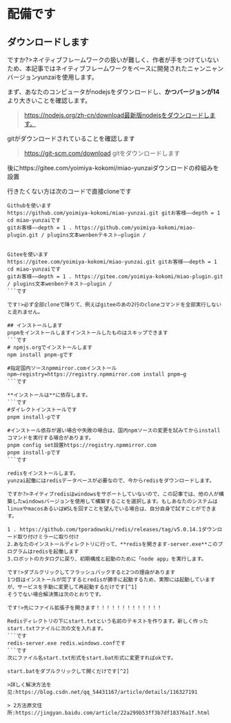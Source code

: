 # 配備です


## ダウンロードします
ですか?>ネイティブフレームワークの扱いが難しく、作者が手をつけていないため、本記事ではネイティブフレームワークをベースに開発されたニャンニャンバージョンyunzaiを使用します。

まず、あなたのコンピュータがnodejsをダウンロードし、**かつバージョンが14**より大きいことを確認します。
>https://nodejs.org/zh-cn/download最新版nodejsをダウンロードします。

gitがダウンロードされていることを確認します
>https://git-scm.com/download gitをダウンロードします

後にhttps://gitee.com/yoimiya-kokomi/miao-yunzaiダウンロードの枠組みを設置

行きたくない方は次のコードで直接cloneです

```です
Githubを使います
https://github.com/yoimiya-kokomi/miao-yunzai.git gitお客様——depth = 1
cd miao-yunzaiです
gitお客様——depth = 1 . https://github.com/yoimiya-kokomi/miao-plugin.git / plugins文本wenbenテキスト—plugin /


Giteeを使います
https://gitee.com/yoimiya-kokomi/miao-yunzai.git gitお客様——depth = 1
cd miao-yunzaiです
gitお客様——depth = 1 . https://gitee.com/yoimiya-kokomi/miao-plugin.git / plugins文本wenbenテキスト—plugin /
```です

です!>必ず全部cloneで降りて、例えばgiteeのあの2行のcloneコマンドを全部実行しないと走れません。

## インストールします
pnpmをインストールしますインストールしたものはスキップできます
```です
# npmjs.orgでインストールします
npm install pnpm-gです

#指定国内ソースnpmmirror.comインストール
npm—registry=https://registry.npmmirror.com install pnpm−g
```です

**インストールは**に依存します。
```です
#ダイレクトインストールです
pnpm install-pです

#インストール依存が遅い場合や失敗の場合は、国内npmソースの変更を試みてからinstallコマンドを実行する場合があります。
pnpm config set設置https://registry.npmmirror.com
pnpm install-pです
```です

redisをインストールします。
yunzai起働にはredisデータベースが必要なので、今からredisをダウンロードします。

ですか?>ネイティブredisはwindowsをサポートしていないので、この記事では、他の人が構築したwindowsバージョンを使用して構築することを選択します。もしあなたのシステムはlinuxやmacosあるいはWSLを回すことを望んでいる場合は、自分自身で試すことができます。

1 . https://github.com/tporadowski/redis/releases/tag/v5.0.14.1ダウンロード取り付けミラーに取り付け
2.あなたのインストールディレクトリに行って、**redisを開きます-server.exe**このプログラムはredisを起働します
3.ロボットのカタログに戻り、初期構成と起動のために「node app」を実行します。

です!>ダブルクリックしてフラッシュバックすると2つの理由があります
1つ目はインストールが完了するとredisが勝手に起動するため、実際には起動していますが、サービスを手動に変更して再起動するだけです[^1]
そうでない場合解決策は次のとおりです。

です!>先にファイル拡張子を開きます！！！！！！！！！！！！！

Redisディレクトリの下にstart.txtという名前のテキストを作ります。新しく作ったstart.txtファイルに次の文を入れます。
```です
redis-server.exe redis.windows.confです
```です
次にファイル名start.txt形式をstart.bat形式に変更すればokです。

start.batをダブルクリックして開くだけです[^2]

>詳しく解決方法を见:https://blog.csdn.net/qq_54431167/article/details/116327191

> 2方法原文住所:https://jingyan.baidu.com/article/22a299b53ff3b7df18376a1f.html